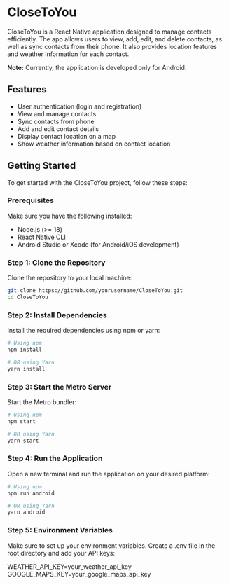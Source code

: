 # CloseToYou

CloseToYou is a React Native application designed to manage contacts efficiently. The app allows users to view, add, edit, and delete contacts, as well as sync contacts from their phone. It also provides location features and weather information for each contact. 

**Note:** Currently, the application is developed only for Android.

## Features

- User authentication (login and registration)
- View and manage contacts
- Sync contacts from phone
- Add and edit contact details
- Display contact location on a map
- Show weather information based on contact location

## Getting Started

To get started with the CloseToYou project, follow these steps:

### Prerequisites

Make sure you have the following installed:

- Node.js (>= 18)
- React Native CLI
- Android Studio or Xcode (for Android/iOS development)

### Step 1: Clone the Repository

Clone the repository to your local machine:

```bash
git clone https://github.com/yourusername/CloseToYou.git
cd CloseToYou
```

### Step 2: Install Dependencies
Install the required dependencies using npm or yarn:

```bash
# Using npm
npm install

# OR using Yarn
yarn install
```

### Step 3: Start the Metro Server
Start the Metro bundler:

```bash
# Using npm
npm start

# OR using Yarn
yarn start
```

### Step 4: Run the Application
Open a new terminal and run the application on your desired platform:

```bash
# Using npm
npm run android

# OR using Yarn
yarn android
```

### Step 5: Environment Variables
Make sure to set up your environment variables. Create a .env file in the root directory and add your API keys:

WEATHER_API_KEY=your_weather_api_key
GOOGLE_MAPS_KEY=your_google_maps_api_key
